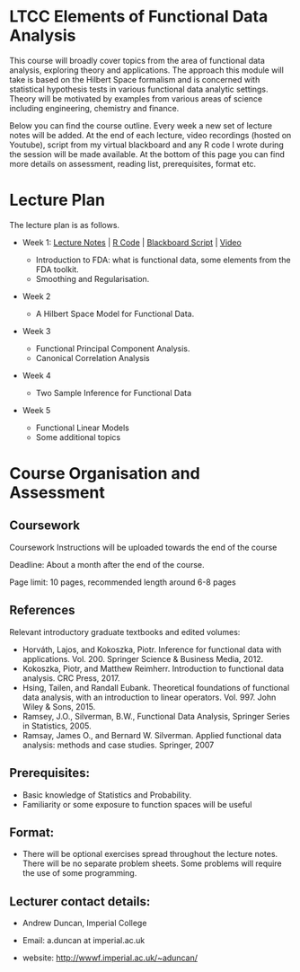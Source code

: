 # LTCC Elements of Functional Data Analysis
This course will broadly cover topics from the area of functional data analysis, exploring theory and applications. The approach this module will take is based
on the Hilbert Space formalism and is concerned with statistical hypothesis tests in various functional data analytic settings. Theory will be motivated by examples from  various areas of science including engineering, chemistry and finance.


 
Below you can find the course outline. Every week a new set of lecture notes will be added.  At the end of each lecture, video recordings (hosted on Youtube),   script from my virtual blackboard and any R code I wrote during the session will be made available.  At the bottom of this page you can find more details on assessment, reading list, prerequisites, format etc.

# Lecture Plan

The lecture plan is as follows.


- Week 1: [Lecture Notes](https://github.com/aduncan001/Elements-of-FDA/raw/main/lecture1.pdf)  | [R Code](https://github.com/aduncan001/Elements-of-FDA/raw/main/lecture1.Rmd) | [Blackboard Script](https://github.com/aduncan001/Elements-of-FDA/blob/main/blackboard_week1.pdf) | [Video](https://www.youtube.com/watch?v=tjh-U7j0U8Y)
  - Introduction to FDA: what is functional data, some elements from the FDA toolkit.
  - Smoothing and Regularisation.
 
- Week 2
  - A Hilbert Space Model for Functional Data.
  
- Week 3
  - Functional Principal Component Analysis.
  - Canonical Correlation Analysis

- Week 4
  - Two Sample Inference for Functional Data
  
- Week  5
  - Functional Linear Models
  - Some additional topics

  
# Course Organisation and Assessment

## Coursework

Coursework Instructions will be uploaded towards the end of the course

Deadline: About a month after the end of the course.

Page limit: 10 pages, recommended length around 6-8 pages
  
## References   
  
Relevant introductory graduate textbooks and edited volumes:

  - Horváth, Lajos, and Kokoszka, Piotr. Inference for functional data with applications. Vol. 200. Springer Science & Business Media, 2012.
  - Kokoszka, Piotr, and Matthew Reimherr. Introduction to functional data analysis. CRC Press, 2017.
  - Hsing, Tailen, and Randall Eubank. Theoretical foundations of functional data analysis, with an introduction to linear operators. Vol. 997. John Wiley & Sons, 2015.
  - Ramsey, J.O., Silverman, B.W., Functional Data Analysis,  Springer Series in Statistics, 2005.
  - Ramsay, James O., and Bernard W. Silverman. Applied functional data analysis: methods and case studies. Springer, 2007


## Prerequisites: 
   - Basic knowledge of Statistics and Probability.
   - Familiarity or some exposure to function spaces will be useful
   
## Format:

- There will be optional exercises spread throughout the lecture notes. There will be no separate problem sheets. Some problems will require the use of some programming.


## Lecturer contact details:

  * Andrew Duncan, Imperial College
 
  * Email: a.duncan at imperial.ac.uk

  * website: http://wwwf.imperial.ac.uk/~aduncan/

